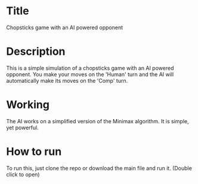 # Title
Chopsticks game with an AI powered opponent
# Description
This is a simple simulation of a chopsticks game with an AI powered opponent. You make your moves on the 'Human' turn and the AI will automatically make its moves on the 'Comp' turn.
# Working
The AI works on a simplified version of the Minimax algorithm. It is simple, yet powerful.
# How to run
To run this, just clone the repo or download the main file and run it. (Double click to open)
